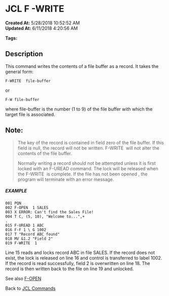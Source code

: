 # JCL F -WRITE

**Created At:** 5/28/2018 10:52:52 AM  
**Updated At:** 6/11/2018 4:20:56 AM  

**Tags:**
<badge text='buffer' vertical='middle' />
<badge text='read' vertical='middle' />
<badge text='write' vertical='middle' />
<badge text='jcl' vertical='middle' />

## Description

This command writes the contents of a file buffer as a record. It takes the general form:

```
F-WRITE  file-buffer
```

or

```
F-W file-buffer
```

where file-buffer is the number (1 to 9) of the file buffer with which the target file is associated.



## Note: 


> The key of the record is contained in field zero of the file buffer. If this field is null, the record will not be written. F-WRITE  will not alter the contents of the file buffer.
> 
> Normally writing a record should not be attempted unless it is first locked with an F-UREAD command. The lock will be released when the F-WRITE  is complete. If the file has not been opened , the program will terminate with an error message.




##### EXAMPLE

```
001 PQN
002 F-OPEN  1 SALES
003 X ERROR: Can't find the Sales File!
004 T C, (5, 10), "Welcome to...",+
.
015 F-UREAD 1 ABC
016 F-F 1 \ G 1002
017 T "Record ABC found"
018 MV &1.2 "Field 2"
019 F-WRITE  1
```

Line 15 reads and locks record ABC in file SALES. If the record does not exist, the lock is released on line 16 and control is transferred to label 1002. If the record is read successfully, field 2 is overwritten on line 18. The record is then written back to the file on line 19 and unlocked.



See also [F-OPEN](318664-jcl-f-open)

Back to [JCL Commands](jcl-commands)


